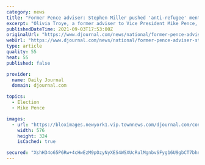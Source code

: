 ```yaml
---
category: news
title: "Former Pence adviser: Stephen Miller pushed 'anti-refugee' mentality"
excerpt: "Olivia Troye, a former adviser to Vice President Mike Pence, speaks to CNN for the first time since her viral Twitter thread in which she says that some senior members"
publishedDateTime: 2021-09-03T17:53:00Z
originalUrl: "https://www.djournal.com/news/national/former-pence-adviser-stephen-miller-pushed-anti-refugee-mentality/video_3cfb4e8e-7783-5885-90a5-7d02f20fd394.html"
webUrl: "https://www.djournal.com/news/national/former-pence-adviser-stephen-miller-pushed-anti-refugee-mentality/video_3cfb4e8e-7783-5885-90a5-7d02f20fd394.html"
type: article
quality: 55
heat: 55
published: false

provider:
  name: Daily Journal
  domain: djournal.com

topics:
  - Election
  - Mike Pence

images:
  - url: "https://bloximages.newyork1.vip.townnews.com/djournal.com/content/tncms/assets/v3/editorial/3/cf/3cfb4e8e-7783-5885-90a5-7d02f20fd394/612158b657b88.image.jpg?resize=576%2C324"
    width: 576
    height: 324
    isCached: true

secured: "XshH34o65P6Rw+4cHwEzM9pOzyNyXES4WSXUcRulMgnbvSFyg16U9gbCT7bhngHLHlML627+bNO68BYh8/zLd1vxNhMxEEhDTyg+CsjRSA5GuV6XYl1mesfCW1c2yshlf3TKzL5vIBPeMAuRI9UzURe1hx7nksIB/8xIieuUXmj5vdVSq6AEYpofqQCS8kHdAKBE9A+A+Xh7z5zQUuLBo686zj0l1wXFdooP/XC1uc1m6yyH8nhMUvXkZpQlRmSpVM3nL4pmKcFsQRN7YL/xKxGd8Z1m6C5GVxwoRAkcrU7bJx/6KjpxGr2MZDdN0Ivy4C8+HJpIPpGld7bi99iKeh74NqcKSSqgjkEcl7OgyAE=;PgSmhzLv+ihCgrVfseVfyA=="
---
```


